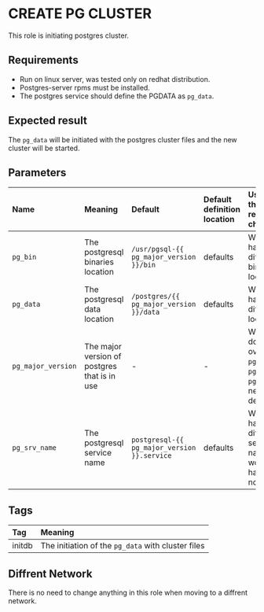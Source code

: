 # CREATE PG CLUSTER
This role is initiating postgres cluster.

## Requirements

- Run on linux server, was tested only on redhat distribution.
- Postgres-server rpms must be installed.
- The postgres service should define the PGDATA as `pg_data`.

## Expected result

The `pg_data` will be initiated with the postgres cluster files and the new cluster will be started.

## Parameters

| Name | Meaning | Default | Default definition location | Use cases that required change |
|:---|:---|:---|:---|:---|
| `pg_bin` | The postgresql binaries location | `/usr/pgsql-{{ pg_major_version }}/bin` | defaults | When you have diffrent binaries location |
| `pg_data` | The postgresql data location | `/postgres/{{ pg_major_version }}/data` | defaults | When you have diffrent data location |
| `pg_major_version` | The major version of postgres that is in use | - | - | When you don't overwrite `pg_srv_name`, `pg_bin` and `pg_data` you need to define this |
| `pg_srv_name` | The postgresql service name | `postgresql-{{ pg_major_version }}.service` | defaults | When you have diffrent service name - won't happen normaly |

## Tags

| Tag | Meaning |
|:---|:---|
| initdb | The initiation of the `pg_data` with cluster files |

## Diffrent Network
There is no need to change anything in this role when moving to a diffrent network.
